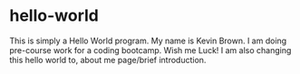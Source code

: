 # hello-world
This is simply a Hello World program.
My name is Kevin Brown. I am doing pre-course work for a coding bootcamp. Wish me Luck! I am also changing this hello world to, about me page/brief introduction.
